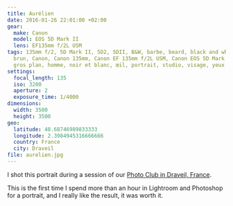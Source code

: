 ```yaml
---
title: Aurélien
date: 2016-01-26 22:01:00 +02:00
gear:
  make: Canon
  model: EOS 5D Mark II
  lens: EF135mm f/2L USM
tags: 135mm f/2, 5D Mark II, 5D2, 5DII, B&W, barbe, beard, black and white,
  brun, Canon, Canon 135mm, Canon EF 135mm f/2L USM, Canon EOS 5D Mark II, eye,
  gros plan, homme, noir et blanc, œil, portrait, studio, visage, yeux
settings:
  focal_length: 135
  iso: 3200
  aperture: 2
  exposure_time: 1/4000
dimensions:
  width: 3500
  height: 3500
geo:
  latitude: 48.68746989833333
  longitude: 2.3984945316666666
  country: France
  city: Draveil
file: aurelien.jpg
---
```


I shot this portrait during a session of our <a href="https://photo-club-draveil.fr/">Photo Club in Draveil, France</a>.

This is the first time I spend more than an hour in Lightroom and Photoshop for a portrait, and I really like the result, it was worth it.
